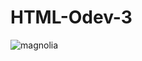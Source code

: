 # HTML-Odev-3
![magnolia](https://user-images.githubusercontent.com/95178772/153256533-3b0eb0d6-945d-448b-9911-6ede360b3a35.PNG)
